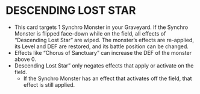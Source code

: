 
# DESCENDING LOST STAR

*   This card targets 1 Synchro Monster in your Graveyard. If the Synchro Monster is flipped face-down while on the field, all effects of “Descending Lost Star” are wiped. The monster’s effects are re-applied, its Level and DEF are restored, and its battle position can be changed.
*   Effects like “Chorus of Sanctuary” can increase the DEF of the monster above 0.
*   Descending Lost Star” only negates effects that apply or activate on the field.
    *   If the Synchro Monster has an effect that activates off the field, that effect is still applied.

  